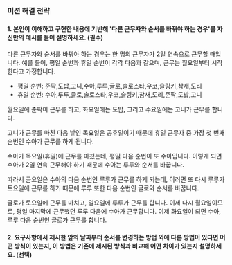 ### 미션 해결 전략 
#### 1. 본인이 이해하고 구현한 내용에 기반해 '다른 근무자와 순서를 바꿔야 하는 경우'를 자신만의 예시를 들어 설명하세요. (필수)       
다른 근무자와 순서를 바꿔야 하는 경우는 한 명의 근무자가 2일 연속으로 근무할 때입니다. 
예를 들어, 평일 순번과 휴일 순번이 각각 다음과 같으며, 근무는 월요일부터 시작한다고 가정합니다.
- 평일 순번: 준팍,도밥,고니,수아,루루,글로,솔로스타,우코,슬링키,참새,도리
- 휴일 순번: 수아,루루,글로,솔로스타,우코,슬링키,참새,도리,준팍,도밥,고니

월요일에 준팍이 근무를 하고, 화요일에는 도밥, 그리고 수요일에는 고니가 근무를 합니다. 

고니가 근무를 마친 다음 날인 목요일은 공휴일이기 때문에 휴일 근무자 중 가장 첫 번째 순번인 수아가 근무를 하게 됩니다.

수아가 목요일(휴일)에 근무를 마쳤는데, 평일 다음 순번이 또 수아입니다. 이렇게 되면 수아가 2일 연속 근무해야 하기 때문에 수아는 루루와 순서를 바꿉니다.

따라서 금요일은 수아의 다음 순번인 루루가 근무를 하게 되는데, 이러면 또 다시 루루가 토요일에 근무를 하기 때문에 루루 또한 다음 순번인 글로와 순서를 바꿉니다.

글로가 토요일에 근무를 마치고, 일요일에 루루가 근무를 합니다. 이제 다시 월요일이므로, 평일 마지막에 근무했던 루루 다음에 수아가 근무합니다.
이제 화요일이 되면 수아, 루루 다음 순번인 글로가 근무를 합니다.

#### 2. 요구사항에서 제시한 앞의 날짜부터 순서를 변경하는 방법 외에 다른 방법이 있다면 어떤 방식이 있는지, 이 방법은 기존에 제시된 방식과 비교해 어떤 차이가 있는지 설명하세요. (선택)
